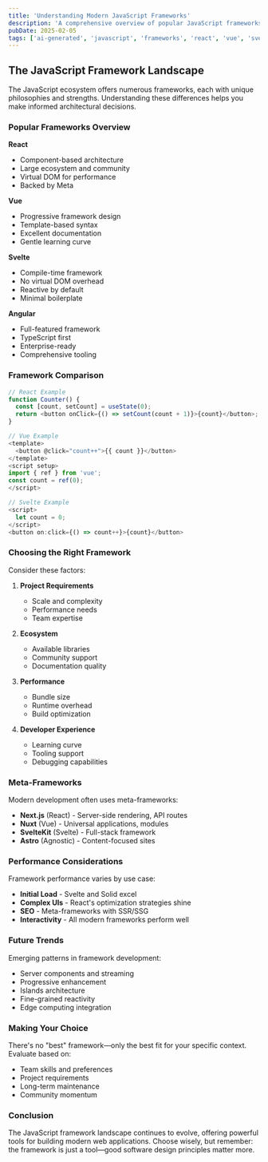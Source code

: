 ```yaml
---
title: 'Understanding Modern JavaScript Frameworks'
description: 'A comprehensive overview of popular JavaScript frameworks and how to choose the right one for your project.'
pubDate: 2025-02-05
tags: ['ai-generated', 'javascript', 'frameworks', 'react', 'vue', 'svelte']
---
```


## The JavaScript Framework Landscape

The JavaScript ecosystem offers numerous frameworks, each with unique philosophies and strengths. Understanding these differences helps you make informed architectural decisions.

### Popular Frameworks Overview

**React**
- Component-based architecture
- Large ecosystem and community
- Virtual DOM for performance
- Backed by Meta

**Vue**
- Progressive framework design
- Template-based syntax
- Excellent documentation
- Gentle learning curve

**Svelte**
- Compile-time framework
- No virtual DOM overhead
- Reactive by default
- Minimal boilerplate

**Angular**
- Full-featured framework
- TypeScript first
- Enterprise-ready
- Comprehensive tooling

### Framework Comparison

```typescript
// React Example
function Counter() {
  const [count, setCount] = useState(0);
  return <button onClick={() => setCount(count + 1)}>{count}</button>;
}

// Vue Example
<template>
  <button @click="count++">{{ count }}</button>
</template>
<script setup>
import { ref } from 'vue';
const count = ref(0);
</script>

// Svelte Example
<script>
  let count = 0;
</script>
<button on:click={() => count++}>{count}</button>
```

### Choosing the Right Framework

Consider these factors:

1. **Project Requirements**
   - Scale and complexity
   - Performance needs
   - Team expertise

2. **Ecosystem**
   - Available libraries
   - Community support
   - Documentation quality

3. **Performance**
   - Bundle size
   - Runtime overhead
   - Build optimization

4. **Developer Experience**
   - Learning curve
   - Tooling support
   - Debugging capabilities

### Meta-Frameworks

Modern development often uses meta-frameworks:

- **Next.js** (React) - Server-side rendering, API routes
- **Nuxt** (Vue) - Universal applications, modules
- **SvelteKit** (Svelte) - Full-stack framework
- **Astro** (Agnostic) - Content-focused sites

### Performance Considerations

Framework performance varies by use case:

- **Initial Load** - Svelte and Solid excel
- **Complex UIs** - React's optimization strategies shine
- **SEO** - Meta-frameworks with SSR/SSG
- **Interactivity** - All modern frameworks perform well

### Future Trends

Emerging patterns in framework development:

- Server components and streaming
- Progressive enhancement
- Islands architecture
- Fine-grained reactivity
- Edge computing integration

### Making Your Choice

There's no "best" framework—only the best fit for your specific context. Evaluate based on:

- Team skills and preferences
- Project requirements
- Long-term maintenance
- Community momentum

### Conclusion

The JavaScript framework landscape continues to evolve, offering powerful tools for building modern web applications. Choose wisely, but remember: the framework is just a tool—good software design principles matter more.
